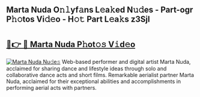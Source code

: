 ## Marta Nuda O𝚗𝚕yf𝚊ns L𝚎a𝚔ed N𝚞𝚍es - Part-ogr P𝚑𝚘tos Vi𝚍𝚎o - H𝚘𝚝 Part L𝚎a𝚔s z3Sjl

# <h2><a href="http://kfd9qa.oniu.top/?m=Marta+Nuda">🔗👉 🔴 Marta Nuda P𝚑ot𝚘𝚜 V𝚒d𝚎o</a></h2>

[![Marta Nuda Nu𝚍e𝚜](https://i.imgur.com/0qMVB7G.gif)](http://kfd9qa.oniu.top/?m=Marta+Nuda)
Web-based performer and digital artist Marta Nuda, acclaimed for sharing dance and lifestyle ideas through solo and collaborative dance acts and short films. Remarkable aerialist partner Marta Nuda, acclaimed for their exceptional abilities and accomplishments in performing aerial acts with partners.  

